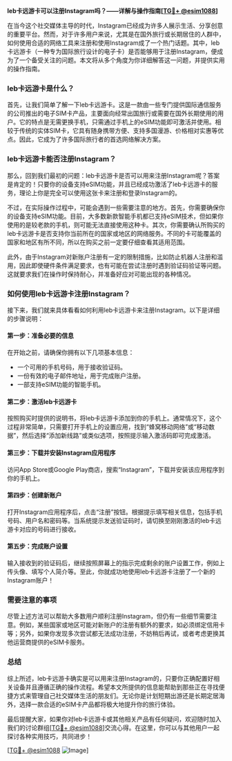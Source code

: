 **leb卡远游卡可以注册Instagram吗？——详解与操作指南[[TG💪+ @esim1088](https://t.me/s/esim1088)]**

在当今这个社交媒体主导的时代，Instagram已经成为许多人展示生活、分享创意的重要平台。然而，对于许多用户来说，尤其是在国外旅行或长期居住的人群中，如何使用合适的网络工具来注册和使用Instagram成了一个热门话题。其中，leb卡远游卡（一种专为国际旅行设计的电子卡）是否能够用于注册Instagram，便成为了一个备受关注的问题。本文将从多个角度为你详细解答这一问题，并提供实用的操作指南。

### leb卡远游卡是什么？

首先，让我们简单了解一下leb卡远游卡。这是一款由一些专门提供国际通信服务的公司推出的电子SIM卡产品，主要面向经常出国旅行或需要在国外长期使用的用户。它的特点是无需更换手机，只需通过手机上的eSIM功能即可激活并使用。相较于传统的实体SIM卡，它具有随身携带方便、支持多国漫游、价格相对实惠等优点。因此，它成为了许多国际旅行者的首选网络解决方案。

### leb卡远游卡能否注册Instagram？

那么，回到我们最初的问题：leb卡远游卡是否可以用来注册Instagram呢？答案是肯定的！只要你的设备支持eSIM功能，并且已经成功激活了leb卡远游卡的服务，理论上你是完全可以使用这张卡来注册和登录Instagram的。

不过，在实际操作过程中，可能会遇到一些需要注意的地方。首先，你需要确保你的设备支持eSIM功能。目前，大多数新款智能手机都已支持eSIM技术，但如果你使用的是较老款的手机，则可能无法直接使用这种卡。其次，你需要确认所购买的leb卡远游卡是否支持你当前所在的国家或地区的网络服务。不同的卡可能覆盖的国家和地区有所不同，所以在购买之前一定要仔细查看其适用范围。

此外，由于Instagram对新账户注册有一定的限制措施，比如防止机器人注册和滥用，因此即使硬件条件满足要求，也有可能在尝试注册时遇到验证码验证等问题。这就要求我们在操作时保持耐心，并准备好应对可能出现的各种情况。

### 如何使用leb卡远游卡注册Instagram？

接下来，我们就来具体看看如何利用leb卡远游卡来注册Instagram。以下是详细的步骤说明：

#### 第一步：准备必要的信息
在开始之前，请确保你拥有以下几项基本信息：
- 一个可用的手机号码，用于接收验证码。
- 一份有效的电子邮件地址，用于完成账户注册。
- 一部支持eSIM功能的智能手机。

#### 第二步：激活leb卡远游卡
按照购买时提供的说明书，将leb卡远游卡添加到你的手机上。通常情况下，这个过程非常简单，只需要打开手机上的设置应用，找到“蜂窝移动网络”或“移动数据”，然后选择“添加新线路”或类似选项，按照提示输入激活码即可完成激活。

#### 第三步：下载并安装Instagram应用程序
访问App Store或Google Play商店，搜索“Instagram”，下载并安装该应用程序到你的手机上。

#### 第四步：创建新账户
打开Instagram应用程序后，点击“注册”按钮。根据提示填写相关信息，包括手机号码、用户名和密码等。当系统提示发送验证码时，请切换至刚刚激活的leb卡远游卡对应的号码进行接收。

#### 第五步：完成账户设置
输入接收到的验证码后，继续按照屏幕上的指示完成剩余的账户设置工作，例如上传头像、填写个人简介等。至此，你就成功地使用leb卡远游卡注册了一个新的Instagram账户！

### 需要注意的事项

尽管上述方法可以帮助大多数用户顺利注册Instagram，但仍有一些细节需要注意。例如，某些国家或地区可能对新账户的注册有额外的要求，如必须绑定信用卡等；另外，如果你发现多次尝试都无法成功注册，不妨稍后再试，或者考虑更换其他运营商提供的eSIM卡服务。

### 总结

综上所述，leb卡远游卡确实是可以用来注册Instagram的，只要你正确配置好相关设备并且遵循正确的操作流程。希望本文所提供的信息能帮助到那些正在寻找便捷方式来管理自己社交媒体生活的朋友们。无论你是计划短期出游还是长期定居海外，选择一款合适的eSIM卡产品都将极大地提升你的旅行体验。

最后提醒大家，如果你对leb卡远游卡或其他相关产品有任何疑问，欢迎随时加入我们的讨论群组[[TG💪+ @esim1088](https://t.me/s/esim1088)]交流心得。在这里，你可以与其他用户一起探讨各种实用技巧，共同进步！

[[TG💪+ @esim1088](https://t.me/s/esim1088) ![Image](https://i.postimg.cc/4NQfJmqS/Snipaste-2025-05-13-00-14-12.png)]